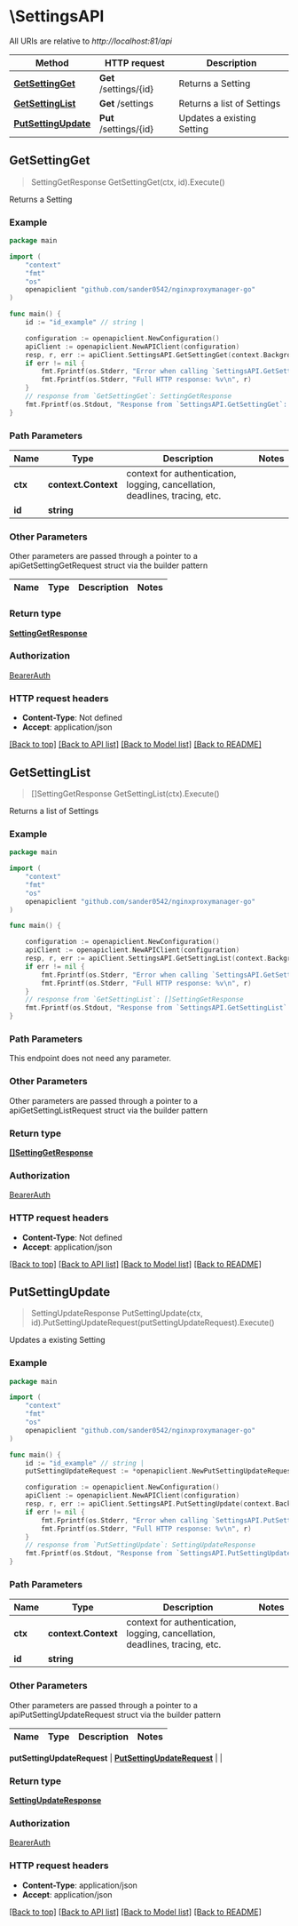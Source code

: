 # \SettingsAPI

All URIs are relative to *http://localhost:81/api*

Method | HTTP request | Description
------------- | ------------- | -------------
[**GetSettingGet**](SettingsAPI.md#GetSettingGet) | **Get** /settings/{id} | Returns a  Setting
[**GetSettingList**](SettingsAPI.md#GetSettingList) | **Get** /settings | Returns a list of Settings
[**PutSettingUpdate**](SettingsAPI.md#PutSettingUpdate) | **Put** /settings/{id} | Updates a existing Setting



## GetSettingGet

> SettingGetResponse GetSettingGet(ctx, id).Execute()

Returns a  Setting

### Example

```go
package main

import (
	"context"
	"fmt"
	"os"
	openapiclient "github.com/sander0542/nginxproxymanager-go"
)

func main() {
	id := "id_example" // string | 

	configuration := openapiclient.NewConfiguration()
	apiClient := openapiclient.NewAPIClient(configuration)
	resp, r, err := apiClient.SettingsAPI.GetSettingGet(context.Background(), id).Execute()
	if err != nil {
		fmt.Fprintf(os.Stderr, "Error when calling `SettingsAPI.GetSettingGet``: %v\n", err)
		fmt.Fprintf(os.Stderr, "Full HTTP response: %v\n", r)
	}
	// response from `GetSettingGet`: SettingGetResponse
	fmt.Fprintf(os.Stdout, "Response from `SettingsAPI.GetSettingGet`: %v\n", resp)
}
```

### Path Parameters


Name | Type | Description  | Notes
------------- | ------------- | ------------- | -------------
**ctx** | **context.Context** | context for authentication, logging, cancellation, deadlines, tracing, etc.
**id** | **string** |  | 

### Other Parameters

Other parameters are passed through a pointer to a apiGetSettingGetRequest struct via the builder pattern


Name | Type | Description  | Notes
------------- | ------------- | ------------- | -------------


### Return type

[**SettingGetResponse**](SettingGetResponse.md)

### Authorization

[BearerAuth](../README.md#BearerAuth)

### HTTP request headers

- **Content-Type**: Not defined
- **Accept**: application/json

[[Back to top]](#) [[Back to API list]](../README.md#documentation-for-api-endpoints)
[[Back to Model list]](../README.md#documentation-for-models)
[[Back to README]](../README.md)


## GetSettingList

> []SettingGetResponse GetSettingList(ctx).Execute()

Returns a list of Settings

### Example

```go
package main

import (
	"context"
	"fmt"
	"os"
	openapiclient "github.com/sander0542/nginxproxymanager-go"
)

func main() {

	configuration := openapiclient.NewConfiguration()
	apiClient := openapiclient.NewAPIClient(configuration)
	resp, r, err := apiClient.SettingsAPI.GetSettingList(context.Background()).Execute()
	if err != nil {
		fmt.Fprintf(os.Stderr, "Error when calling `SettingsAPI.GetSettingList``: %v\n", err)
		fmt.Fprintf(os.Stderr, "Full HTTP response: %v\n", r)
	}
	// response from `GetSettingList`: []SettingGetResponse
	fmt.Fprintf(os.Stdout, "Response from `SettingsAPI.GetSettingList`: %v\n", resp)
}
```

### Path Parameters

This endpoint does not need any parameter.

### Other Parameters

Other parameters are passed through a pointer to a apiGetSettingListRequest struct via the builder pattern


### Return type

[**[]SettingGetResponse**](SettingGetResponse.md)

### Authorization

[BearerAuth](../README.md#BearerAuth)

### HTTP request headers

- **Content-Type**: Not defined
- **Accept**: application/json

[[Back to top]](#) [[Back to API list]](../README.md#documentation-for-api-endpoints)
[[Back to Model list]](../README.md#documentation-for-models)
[[Back to README]](../README.md)


## PutSettingUpdate

> SettingUpdateResponse PutSettingUpdate(ctx, id).PutSettingUpdateRequest(putSettingUpdateRequest).Execute()

Updates a existing Setting

### Example

```go
package main

import (
	"context"
	"fmt"
	"os"
	openapiclient "github.com/sander0542/nginxproxymanager-go"
)

func main() {
	id := "id_example" // string | 
	putSettingUpdateRequest := *openapiclient.NewPutSettingUpdateRequest() // PutSettingUpdateRequest |  (optional)

	configuration := openapiclient.NewConfiguration()
	apiClient := openapiclient.NewAPIClient(configuration)
	resp, r, err := apiClient.SettingsAPI.PutSettingUpdate(context.Background(), id).PutSettingUpdateRequest(putSettingUpdateRequest).Execute()
	if err != nil {
		fmt.Fprintf(os.Stderr, "Error when calling `SettingsAPI.PutSettingUpdate``: %v\n", err)
		fmt.Fprintf(os.Stderr, "Full HTTP response: %v\n", r)
	}
	// response from `PutSettingUpdate`: SettingUpdateResponse
	fmt.Fprintf(os.Stdout, "Response from `SettingsAPI.PutSettingUpdate`: %v\n", resp)
}
```

### Path Parameters


Name | Type | Description  | Notes
------------- | ------------- | ------------- | -------------
**ctx** | **context.Context** | context for authentication, logging, cancellation, deadlines, tracing, etc.
**id** | **string** |  | 

### Other Parameters

Other parameters are passed through a pointer to a apiPutSettingUpdateRequest struct via the builder pattern


Name | Type | Description  | Notes
------------- | ------------- | ------------- | -------------

 **putSettingUpdateRequest** | [**PutSettingUpdateRequest**](PutSettingUpdateRequest.md) |  | 

### Return type

[**SettingUpdateResponse**](SettingUpdateResponse.md)

### Authorization

[BearerAuth](../README.md#BearerAuth)

### HTTP request headers

- **Content-Type**: application/json
- **Accept**: application/json

[[Back to top]](#) [[Back to API list]](../README.md#documentation-for-api-endpoints)
[[Back to Model list]](../README.md#documentation-for-models)
[[Back to README]](../README.md)

